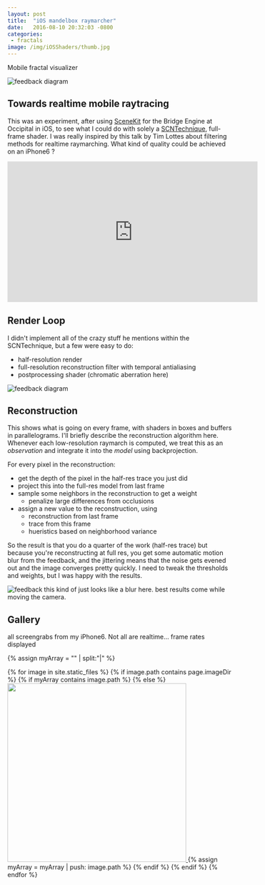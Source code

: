 ```yaml
---
layout: post
title:  "iOS mandelbox raymarcher"
date:   2016-08-10 20:32:03 -0800
categories: 
 - fractals
image: /img/iOSShaders/thumb.jpg
---
```

Mobile fractal visualizer
<!--more-->

![feedback diagram](/assets/img/iOSShaders/header.jpg)

## Towards realtime mobile raytracing ##

This was an experiment, after using [SceneKit](https://developer.apple.com/reference/scenekit) for the Bridge Engine at Occipital in iOS, to see what I could do with solely a [SCNTechnique](https://developer.apple.com/reference/scenekit/scntechnique), full-frame shader. I was really inspired by this talk by Tim Lottes about filtering methods for realtime raymarching. What kind of quality could be achieved on an iPhone6 ? 


<center><iframe width="560" height="315" src="https://www.youtube.com/embed/WzpLWzGvFK4" frameborder="0" allowfullscreen></iframe> </center>


## Render Loop ##

I didn't implement all of the crazy stuff he mentions within the SCNTechnique, but a few were easy to do:
 - half-resolution render
 - full-resolution reconstruction filter with temporal antialiasing
 - postprocessing shader (chromatic aberration here)


![feedback diagram](/assets/img/iOSShaders/FractalFeedback.jpg)

## Reconstruction ##

This shows what is going on every frame, with shaders in boxes and buffers in parallelograms. I'll briefly describe the reconstruction algorithm here. Whenever each low-resolution raymarch is computed, we treat this as an *observation* and integrate it into the *model* using backprojection.

For every pixel in the reconstruction:

 - get the depth of the pixel in the half-res trace you just did
 - project this into the full-res model from last frame
 - sample some neighbors in the reconstruction to get a weight
    - penalize large differences from occlusions
 -  assign a new value to the reconstruction, using
    - reconstruction from last frame
    - trace from this frame
    - hueristics based on neighborhood variance 

So the result is that you do a quarter of the work (half-res trace) but because you're reconstructing at full res, you get some automatic motion blur from the feedback, and the jittering means that the noise gets evened out and the image converges pretty quickly. I need to tweak the thresholds and weights, but I was happy with the results. 

![feedback  ](/assets/img/iOSShaders/TAA.jpg)
this kind of just looks like a blur here. best results come while moving the camera.

## Gallery ##
all screengrabs from my iPhone6. Not all are realtime... frame rates displayed

<script type="text/javascript">
  window.onload = function() {
    // var container = document.getElementsByClassName('post-list');
    var container = document.getElementById('grid');
    var wall = new Masonry( container, {
      columnWidth: 400
    });
  };
  </script>

<div id="grid">

{% assign myArray = "" | split:"|"  %}

{% for image in site.static_files %}
  {% if image.path contains page.imageDir %}
  {% if myArray contains image.path %}
  {% else %}
<a href="{{image.path}}"> <img width="400" src="{{image.path}}"/> </a>
  {% assign myArray = myArray | push: image.path %}
  {% endif %}
  {% endif %}
{% endfor %}
</div>

